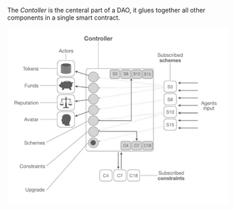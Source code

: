 The *Contoller* is the centeral part of a DAO, it glues together all other components in a single smart contract.

![Controller Illustration](../../images/controller.png)